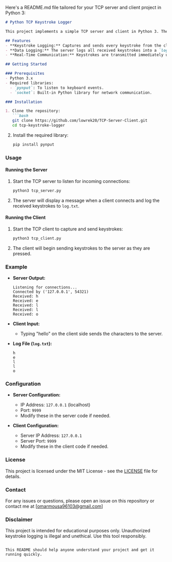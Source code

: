 Here's a README.md file tailored for your TCP server and client project in Python 3:

```markdown
# Python TCP Keystroke Logger

This project implements a simple TCP server and client in Python 3. The client listens for keyboard events and sends each keystroke to the server, which logs the received data into a file. This setup can be used for basic remote keystroke logging for educational purposes.

## Features
- **Keystroke Logging:** Captures and sends every keystroke from the client to the server.
- **Data Logging:** The server logs all received keystrokes into a `log.txt` file.
- **Real-Time Communication:** Keystrokes are transmitted immediately upon detection.

## Getting Started

### Prerequisites
- Python 3.x
- Required libraries:
  - `pynput`: To listen to keyboard events.
  - `socket`: Built-in Python library for network communication.

### Installation

1. Clone the repository:
   ```bash
   git clone https://github.com/lowrek20/TCP-Server-Client.git
   cd tcp-keystroke-logger
   ```

2. Install the required library:
   ```bash
   pip install pynput
   ```

### Usage

#### Running the Server
1. Start the TCP server to listen for incoming connections:
   ```bash
   python3 tcp_server.py
   ```
2. The server will display a message when a client connects and log the received keystrokes to `log.txt`.

#### Running the Client
1. Start the TCP client to capture and send keystrokes:
   ```bash
   python3 tcp_client.py
   ```
2. The client will begin sending keystrokes to the server as they are pressed.

### Example

- **Server Output:**
  ```
  Listening for connections...
  Connected by ('127.0.0.1', 54321)
  Received: h
  Received: e
  Received: l
  Received: l
  Received: o
  ```

- **Client Input:**
  - Typing "hello" on the client side sends the characters to the server.

- **Log File (`log.txt`):**
  ```
  h
  e
  l
  l
  o
  ```

### Configuration

- **Server Configuration:**
  - IP Address: `127.0.0.1` (localhost)
  - Port: `9999`
  - Modify these in the server code if needed.

- **Client Configuration:**
  - Server IP Address: `127.0.0.1`
  - Server Port: `9999`
  - Modify these in the client code if needed.

### License

This project is licensed under the MIT License - see the [LICENSE](LICENSE) file for details.

### Contact

For any issues or questions, please open an issue on this repository or contact me at [omarmousa96103@gmail.com]

### Disclaimer

This project is intended for educational purposes only. Unauthorized keystroke logging is illegal and unethical. Use this tool responsibly.
```

This README should help anyone understand your project and get it running quickly.
